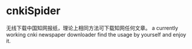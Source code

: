 # cnkiSpider
无线下载中国知网报纸，理论上相同方法可下载知网任何文章。
a currently working cnki newspaper downloader
find the usage by yourself and enjoy it.
